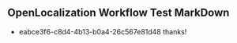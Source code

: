 ## OpenLocalization Workflow Test MarkDown
* eabce3f6-c8d4-4b13-b0a4-26c567e81d48 thanks!

<!--HONumber=Aug16_HO4-->


